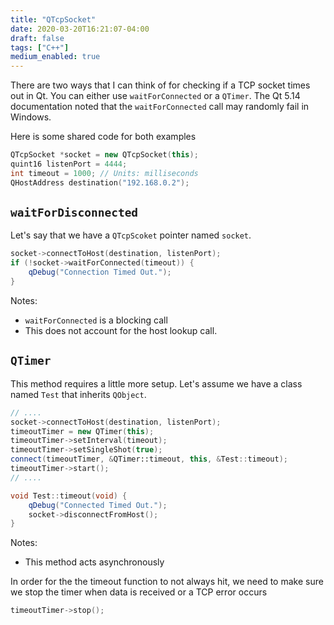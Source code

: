 ```yaml
---
title: "QTcpSocket"
date: 2020-03-20T16:21:07-04:00
draft: false
tags: ["C++"]
medium_enabled: true
---
```


There are two ways that I can think of for checking if a TCP socket times out in Qt. You can either use `waitForConnected` or a `QTimer`.  The Qt 5.14 documentation noted that the `waitForConnected` call may randomly fail in Windows.

Here is some shared code for both examples

```c++
QTcpSocket *socket = new QTcpSocket(this);
quint16 listenPort = 4444;
int timeout = 1000; // Units: milliseconds
QHostAddress destination("192.168.0.2");
```



## `waitForDisconnected`

Let's say that we have a `QTcpScoket` pointer named `socket`. 

```c++
socket->connectToHost(destination, listenPort);
if (!socket->waitForConnected(timeout)) {
    qDebug("Connection Timed Out.");
}
```

Notes:

- `waitForConnected` is a blocking call
- This does not account for the host lookup call.

## `QTimer`

This method requires a little more setup. Let's assume we have a class named `Test` that inherits `QObject`.

```c++
// ....
socket->connectToHost(destination, listenPort);
timeoutTimer = new QTimer(this);
timeoutTimer->setInterval(timeout);
timeoutTimer->setSingleShot(true);
connect(timeoutTimer, &QTimer::timeout, this, &Test::timeout);
timeoutTimer->start();
// ....

void Test::timeout(void) {
    qDebug("Connected Timed Out.");
    socket->disconnectFromHost();
}
```

Notes:

- This method acts asynchronously

In order for the the timeout function to not always hit, we need to make sure we stop the timer when data is received or a TCP error occurs

```c++
timeoutTimer->stop();
```

